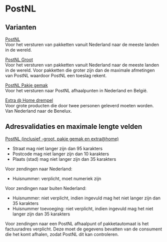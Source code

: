 # PostNL

## Varianten

<u>PostNL</u><br/>
Voor het versturen van pakketten vanuit Nederland naar de meeste landen in de wereld.

<u>PostNL Groot</u><br />
Voor het versturen van pakketten vanuit Nederland naar de meeste landen in de wereld. Voor pakketten die groter zijn dan de maximale afmetingen van PostNL waardoor PostNL een toeslag rekent.

<u>PostNL Pakje gemak</u><br/>
Voor het versturen naar PostNL afhaalpunten in Nederland en België.

<u>Extra @ Home drempel</u><br />
Voor grote producten die door twee personen geleverd moeten worden. Van Nederland naar de Benelux.

## Adresvalidaties en maximale lengte velden

<u>PostNL (inclusief -groot, pakje gemak en extra@home)</u>

- Straat mag niet langer zijn dan 95 karakters
- Postcode mag niet langer zijn dan 10 karakters
- Plaats (stad) mag niet langer zijn dan 35 karakters

Voor zendingen naar Nederland:
- Huisnummer: verplicht, moet numeriek zijn

Voor zendingen naar buiten Nederland:
- Huisnummer: niet verplicht, indien ingevuld mag het niet langer zijn dan 35 karakters
- Huisnummer toevoeging: niet verplicht, indien ingevuld mag het niet langer zijn dan 35 karakters

Voor zendingen naar een PostNL afhaalpunt of pakketautomaat is het factuuradres verplicht. Deze moet de gegevens bevatten van de consument die het komt afhalen, zodat PostNL dit kan controleren.




